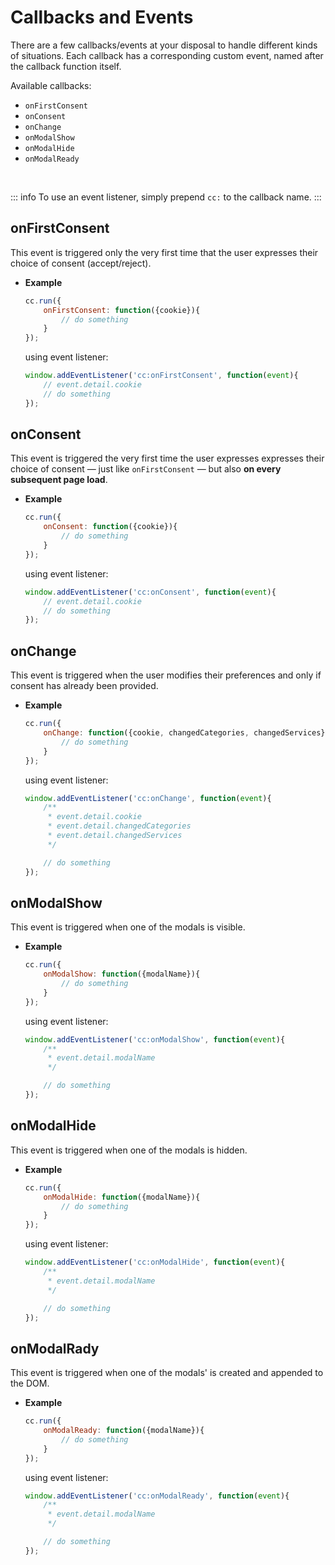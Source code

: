 # Callbacks and Events
There are a few callbacks/events at your disposal to handle different kinds of situations. Each callback has a corresponding custom event, named after the callback function itself.

Available callbacks:

- `onFirstConsent`
- `onConsent`
- `onChange`
- `onModalShow`
- `onModalHide`
- `onModalReady`

<br>

::: info
To use an event listener, simply prepend `cc:` to the callback name.
:::

## onFirstConsent
This event is triggered only the very first time that the user expresses their choice of consent (accept/reject).

- **Example** <br>

    ```javascript
    cc.run({
        onFirstConsent: function({cookie}){
            // do something
        }
    });
    ```

    using event listener:
    ```javascript
    window.addEventListener('cc:onFirstConsent', function(event){
        // event.detail.cookie
        // do something
    });
    ```

## onConsent
This event is triggered the very first time the user expresses expresses their choice of consent — just like `onFirstConsent` — but also **on every subsequent page load**.

- **Example** <br>

    ```javascript
    cc.run({
        onConsent: function({cookie}){
            // do something
        }
    });
    ```

    using event listener:
    ```javascript
    window.addEventListener('cc:onConsent', function(event){
        // event.detail.cookie
        // do something
    });
    ```

## onChange
This event is triggered when the user modifies their preferences and only if consent has already been provided.

- **Example** <br>

    ```javascript
    cc.run({
        onChange: function({cookie, changedCategories, changedServices}){
            // do something
        }
    });
    ```

    using event listener:
    ```javascript
    window.addEventListener('cc:onChange', function(event){
        /**
         * event.detail.cookie
         * event.detail.changedCategories
         * event.detail.changedServices
         */

        // do something
    });
    ```

## onModalShow
This event is triggered when one of the modals is visible.

- **Example** <br>

    ```javascript
    cc.run({
        onModalShow: function({modalName}){
            // do something
        }
    });
    ```

    using event listener:
    ```javascript
    window.addEventListener('cc:onModalShow', function(event){
        /**
         * event.detail.modalName
         */

        // do something
    });
    ```

## onModalHide
This event is triggered when one of the modals is hidden.

- **Example** <br>

    ```javascript
    cc.run({
        onModalHide: function({modalName}){
            // do something
        }
    });
    ```

    using event listener:
    ```javascript
    window.addEventListener('cc:onModalHide', function(event){
        /**
         * event.detail.modalName
         */

        // do something
    });
    ```

## onModalRady
This event is triggered when one of the modals' is created and appended to the DOM.

- **Example** <br>

    ```javascript
    cc.run({
        onModalReady: function({modalName}){
            // do something
        }
    });
    ```

    using event listener:
    ```javascript
    window.addEventListener('cc:onModalReady', function(event){
        /**
         * event.detail.modalName
         */

        // do something
    });
    ```